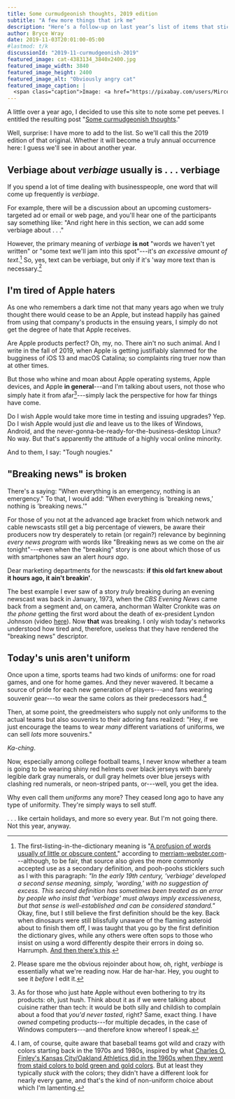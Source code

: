 ```yaml
---
title: Some curmudgeonish thoughts, 2019 edition
subtitle: "A few more things that irk me"
description: "Here’s a follow-up on last year’s list of items that stick in my craw."
author: Bryce Wray
date: 2019-11-03T20:01:00-05:00
#lastmod: t/k
discussionId: "2019-11-curmudgeonish-2019"
featured_image: cat-4383134_3840x2400.jpg
featured_image_width: 3840
featured_image_height: 2400
featured_image_alt: "Obviously angry cat"
featured_image_caption: |
  <span class="caption">Image: <a href="https://pixabay.com/users/MirceaIancu_CandidShots-11873433/?utm_source=link-attribution&amp;utm_medium=referral&amp;utm_campaign=image&amp;utm_content=4383134">Mircea Iancu</a>; <a href="https://pixabay.com/?utm_source=link-attribution&amp;utm_medium=referral&amp;utm_campaign=image&amp;utm_content=4383134">Pixabay</a></span>
---
```


A little over a year ago, I decided to use this site to note some pet peeves. I entitled the resulting post "[Some curmudgeonish thoughts](/posts/2018/11/some-curmudgeonish-thoughts)."

Well, surprise: I have more to add to the list. So we'll call this the 2019 edition of that original. Whether it will become a truly annual occurrence here: I guess we'll see in about another year.

## Verbiage about *verbiage* usually is .&nbsp;.&nbsp;.&nbsp;verbiage

If you spend a lot of time dealing with businesspeople, one word that will come up frequently is *verbiage*.

For example, there will be a discussion about an upcoming customers-targeted ad or email or web page, and you'll hear one of the participants say something like: "And right here in this section, we can add some verbiage about&nbsp;.&nbsp;.&nbsp;."

However, the primary meaning of *verbiage* **is not** "words we haven't yet written" or "some text we'll jam into this spot"---it's *an excessive amount of text*.[^verbiageMW] So, yes, text can be verbiage, but only if it's 'way more text than is necessary.[^snark]

[^verbiageMW]: The first-listing-in-the-dictionary meaning is "[A profusion of words usually of little or obscure content](https://www.merriam-webster.com/dictionary/verbiage)," according to [merriam-webster.com](https://www.merriam-webster.com)---although, to be fair, that source also gives the more commonly accepted use as a secondary definition, and pooh-poohs sticklers such as I with this paragraph: *"In the early 19th century, 'verbiage' developed a second sense meaning, simply, 'wording,' with no suggestion of excess. This second definition has sometimes been treated as an error by people who insist that 'verbiage' must always imply excessiveness, but that sense is well-established and can be considered standard."* Okay, fine, but I still believe the first definition should be the key. Back when dinosaurs were still blissfully unaware of the flaming asteroid about to finish them off, I was taught that you go by the first definition the dictionary gives, while any others were often sops to those who insist on using a word differently despite their errors in doing so. Harrumph. [And then there's this](https://www.grammarly.com/blog/what-is-verbiage/).

[^snark]: Please spare me the obvious rejoinder about how, oh, right, *verbiage* is essentially what we're reading now. Har de har-har. Hey, you ought to see it *before* I edit it.

## I'm tired of Apple haters

As one who remembers a dark time not that many years ago when we truly thought there would cease to be an Apple, but instead happily has gained from using that company's products in the ensuing years, I simply do not get the degree of hate that Apple receives.

Are Apple products perfect? Oh, my, no. There ain't no such animal. And I write in the fall of 2019, when Apple is getting justifiably slammed for the bugginess of iOS 13 and macOS Catalina; so complaints ring truer now than at other times.

But those who whine and moan about Apple operating systems, Apple devices, and Apple **in general**---and I'm talking about users, not those who simply hate it from afar[^dontcare]---simply lack the perspective for how far things have come.

[^dontcare]: As for those who just hate Apple without even bothering to try its products: oh, just hush. Think about it as if we were talking about cuisine rather than tech: it would be both silly and childish to complain about a food that *you'd never tasted*, right? Same, exact thing. I have *owned* competing products---for multiple decades, in the case of Windows computers---and therefore know whereof I speak.

Do I wish Apple would take more time in testing and issuing upgrades? Yep. Do I wish Apple would just *die* and leave us to the likes of Windows, Android, and the never-gonna-be-ready-for-the-business-desktop Linux? No way. But that's apparently the attitude of a highly vocal online minority.

And to them, I say: "Tough nougies."

## "Breaking news" is broken

There's a saying: "When everything is an emergency, nothing is an emergency." To that, I would add: "When everything is 'breaking news,' nothing is 'breaking news.'"

For those of you not at the advanced age bracket from which network and cable newscasts still get a big percentage of viewers, be aware their producers now try desperately to retain (or regain?) relevance by beginning *every news program* with words like "Breaking news as we come on the air tonight"---even when the "breaking" story is one about which those of us with smartphones saw an alert *hours ago*.

Dear marketing departments for the newscasts: **if this old fart knew about it hours ago, it ain't breakin'**.

The best example I ever saw of a story *truly* breaking during an evening newscast was back in January, 1973, when the *CBS Evening News* came back from a segment and, on camera, anchorman Walter Cronkite was *on the phone* getting the first word about the death of ex-president Lyndon Johnson (video [here](https://www.youtube.com/watch?v=KGQs9htF9kQ)). Now **that** was breaking. I only wish today's networks understood how tired and, therefore, useless that they have rendered the "breaking news" descriptor.

## Today's unis aren't uniform

Once upon a time, sports teams had two kinds of uniforms: one for road games, and one for home games. And they never wavered. It became a source of pride for each new generation of players---and fans wearing souvenir gear---to wear the same colors as their predecessors had.[^CharlieO]

[^CharlieO]: I am, of course, quite aware that baseball teams got wild and crazy with colors starting back in the 1970s and 1980s, inspired by what [Charles O. Finley's Kansas City/Oakland Athletics did in the 1960s when they went from staid colors to bold green and gold colors](https://www.mlb.com/cut4/the-as-wear-green-because-of-charlie-finley/c-219365416). But at least they typically *stuck with* the colors; they didn't have a different look for nearly every game, and that's the kind of non-uniform choice about which I'm lamenting.

Then, at some point, the greedmeisters who supply not only uniforms to the actual teams but also souvenirs to their adoring fans realized: "Hey, if we just encourage the teams to wear *many* different variations of uniforms, we can sell *lots* more souvenirs."

*Ka-ching*.

Now, especially among college football teams, I never know whether a team is going to be wearing shiny red helmets over black jerseys with barely legible dark gray numerals, or dull gray helmets over blue jerseys with clashing red numerals, or neon-striped pants, or---well, you get the idea.

Why even call them *uniforms* any more? They ceased long ago to have any type of uniformity. They're simply ways to sell stuff.

.&nbsp;.&nbsp;. like certain holidays, and more so every year. But I'm not going there. Not this year, anyway.